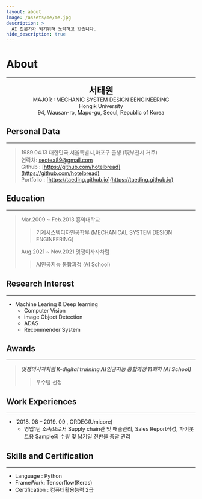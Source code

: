 ```yaml
---
layout: about
image: /assets/me/me.jpg
description: >
  AI 전문가가 되기위해 노력하고 있습니다.
hide_description: true
---
```


# About

<!--author-->
***
<center>
<span style="font-size:170%;font-weight:bold"> 서태원
</span>
</center>
<center>MAJOR : MECHANIC SYSTEM DESIGN EENGINEERING</center>
<center>Hongik University</center>
<center>94, Wausan-ro, Mapo-gu, Seoul, Republic of Korea</center>

## Personal Data
---
> 1989.04.13 대한민국,서울특별시,마포구 출생 (現부천시 거주) <br>
> 연락처: seotea89@gmail.com <br>
> Github : [https://github.com/hotelbread](https://github.com/hotelbread)<br>
> Portfolio : [https://taeding.github.io](https://taeding.github.io)

## Education
---
> Mar.2009 ~ Feb.2013 홍익대학교
>
>> 기계시스템디자인공학부 (MECHANICAL SYSTEM DESIGN ENGINEERING)
>
> Aug.2021 ~ Nov.2021 멋쟁이사자차럼
>
>> AI인공지능 통합과정 (AI School)

## Research Interest

---
* Machine Learing & Deep learning
  + Computer Vision
  + image Object Detection
  + ADAS
  + Recommender System


## Awards
---
> ***멋쟁이사자처럼 K-digital training AI인공지능 통합과정 11회차 (AI School)***
>> 우수팀 선정

## Work Experiences
---
* '2018. 08 – 2019. 09 , ORDEG(Umicore)
  + 영업1팀 소속으로서 Supply chain관 및 매출관리, Sales Report작성, 파이롯트용 Sample의 수량 및 납기일 전반을 총괄 관리
 

## Skills and Certification
---
  - Language : Python
  - FrameWork: Tensorflow(Keras)
  - Certification : 컴퓨터활용능력 2급
